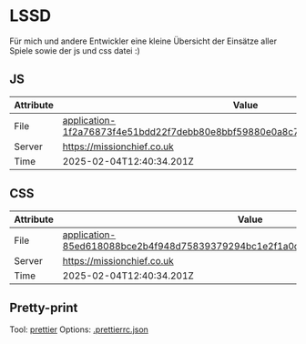 # LSSD

Für mich und andere Entwickler eine kleine Übersicht der Einsätze aller Spiele sowie der js und css datei :)

<!-- automated -->

## JS

| Attribute | Value                                                                                                                                                                                                |
| --------- | ---------------------------------------------------------------------------------------------------------------------------------------------------------------------------------------------------- |
| File      | [application-1f2a76873f4e51bdd22f7debb80e8bbf59880e0a8c70063b78a8bc588be634ab.js](https://missionchief.co.uk/assets/application-1f2a76873f4e51bdd22f7debb80e8bbf59880e0a8c70063b78a8bc588be634ab.js) |
| Server    | https://missionchief.co.uk                                                                                                                                                                           |
| Time      | 2025-02-04T12:40:34.201Z                                                                                                                                                                             |

## CSS

| Attribute | Value                                                                                                                                                                                                  |
| --------- | ------------------------------------------------------------------------------------------------------------------------------------------------------------------------------------------------------ |
| File      | [application-85ed618088bce2b4f948d75839379294bc1e2f1a0d86efc6029c7f85dc3403db.css](https://missionchief.co.uk/assets/application-85ed618088bce2b4f948d75839379294bc1e2f1a0d86efc6029c7f85dc3403db.css) |
| Server    | https://missionchief.co.uk                                                                                                                                                                             |
| Time      | 2025-02-04T12:40:34.201Z                                                                                                                                                                               |

## Pretty-print

Tool: [prettier](https://prettier.io)
Options: [.prettierrc.json](./.prettierrc.json)

<!-- /automated -->
